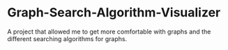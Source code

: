 # Graph-Search-Algorithm-Visualizer
A project that allowed me to get more comfortable with graphs and the different searching algorithms for graphs.
